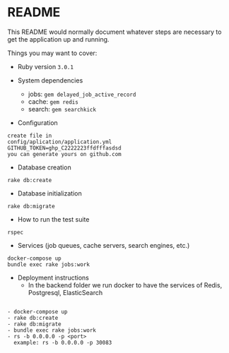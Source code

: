# README

This README would normally document whatever steps are necessary to get the
application up and running.

Things you may want to cover:

* Ruby version `3.0.1`

* System dependencies
 
  * jobs: ```gem delayed_job_active_record```
  * cache: ```gem redis```
  * search: ```gem searchkick```


* Configuration

```
create file in
config/aplication/application.yml
GITHUB_TOKEN=ghp_C2222223ffdfffasdsd
you can generate yours on github.com
```

* Database creation
```
rake db:create
```

* Database initialization
```
rake db:migrate
```
* How to run the test suite
```
rspec
```
* Services (job queues, cache servers, search engines, etc.)
```
docker-compose up
bundle exec rake jobs:work
```
* Deployment instructions
   * In the backend folder
we run docker to have the services of Redis, Postgresql, ElasticSearch
```

- docker-compose up
- rake db:create
- rake db:migrate
- bundle exec rake jobs:work
- rs -b 0.0.0.0 -p <port>
  example: rs -b 0.0.0.0 -p 30083

```
